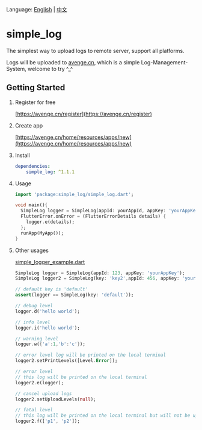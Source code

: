 Language: [English](README.md) | [中文](README_zh-CN.md)

# simple_log
The simplest way to upload logs to remote server, support all platforms.

Logs will be uploaded to [avenge.cn](https://avenge.cn), which is a simple Log-Management-System, welcome to try ^_^

## Getting Started

1. Register for free

   [https://avenge.cn/register](https://avenge.cn/register)
2. Create app

   [https://avenge.cn/home/resources/apps/new](https://avenge.cn/home/resources/apps/new)

3. Install
   ```yaml
   dependencies:
       simple_log: ^1.1.1
   ```
4. Usage
   ```dart
   import 'package:simple_log/simple_log.dart';

   void main(){
     SimpleLog logger = SimpleLog(appId: yourAppId, appKey: 'yourAppKey');
     FlutterError.onError = (FlutterErrorDetails details) {
       logger.e(details);
     };
     runApp(MyApp());
   }
    ```
5. Other usages

   [simple_logger_example.dart](example/simple_logger_example.dart)
    ```dart
   SimpleLog logger = SimpleLog(appId: 123, appKey: 'yourAppKey');
   SimpleLog logger2 = SimpleLog(key: 'key2',appId: 456, appKey: 'yourAppKey2');
   
   // default key is 'default'
   assert(logger == SimpleLog(key: 'default'));
   
   // debug level
   logger.d('hello world');
   
   // info level
   logger.i('hello world');
   
   // warning level
   logger.w({'a':1,'b':'c'}); 
   
   // error level log will be printed on the local terminal
   logger2.setPrintLevels([Level.Error]);
   
   // error level
   // this log will be printed on the local terminal
   logger2.e(logger); 
   
   // cancel upload logs
   logger2.setUploadLevels(null);
   
   // fatal level
   // this log will be printed on the local terminal but will not be uploaded
   logger2.f(['p1', 'p2']); 
    ```

